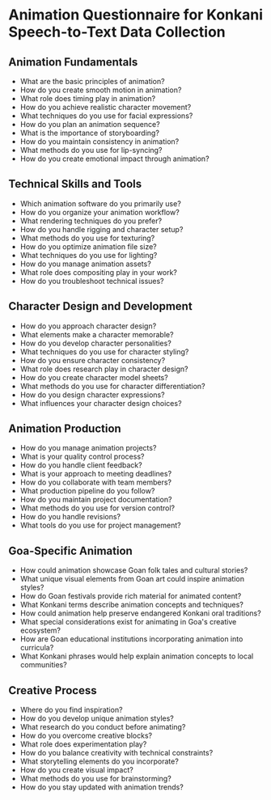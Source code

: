 # Animation Questionnaire for Konkani Speech-to-Text Data Collection

## Animation Fundamentals

- What are the basic principles of animation?
- How do you create smooth motion in animation?
- What role does timing play in animation?
- How do you achieve realistic character movement?
- What techniques do you use for facial expressions?
- How do you plan an animation sequence?
- What is the importance of storyboarding?
- How do you maintain consistency in animation?
- What methods do you use for lip-syncing?
- How do you create emotional impact through animation?

## Technical Skills and Tools

- Which animation software do you primarily use?
- How do you organize your animation workflow?
- What rendering techniques do you prefer?
- How do you handle rigging and character setup?
- What methods do you use for texturing?
- How do you optimize animation file size?
- What techniques do you use for lighting?
- How do you manage animation assets?
- What role does compositing play in your work?
- How do you troubleshoot technical issues?

## Character Design and Development

- How do you approach character design?
- What elements make a character memorable?
- How do you develop character personalities?
- What techniques do you use for character styling?
- How do you ensure character consistency?
- What role does research play in character design?
- How do you create character model sheets?
- What methods do you use for character differentiation?
- How do you design character expressions?
- What influences your character design choices?

## Animation Production

- How do you manage animation projects?
- What is your quality control process?
- How do you handle client feedback?
- What is your approach to meeting deadlines?
- How do you collaborate with team members?
- What production pipeline do you follow?
- How do you maintain project documentation?
- What methods do you use for version control?
- How do you handle revisions?
- What tools do you use for project management?

## Goa-Specific Animation

- How could animation showcase Goan folk tales and cultural stories?
- What unique visual elements from Goan art could inspire animation styles?
- How do Goan festivals provide rich material for animated content?
- What Konkani terms describe animation concepts and techniques?
- How could animation help preserve endangered Konkani oral traditions?
- What special considerations exist for animating in Goa's creative ecosystem?
- How are Goan educational institutions incorporating animation into curricula?
- What Konkani phrases would help explain animation concepts to local communities?

## Creative Process

- Where do you find inspiration?
- How do you develop unique animation styles?
- What research do you conduct before animating?
- How do you overcome creative blocks?
- What role does experimentation play?
- How do you balance creativity with technical constraints?
- What storytelling elements do you incorporate?
- How do you create visual impact?
- What methods do you use for brainstorming?
- How do you stay updated with animation trends?
